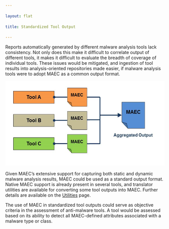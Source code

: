 ```yaml
---

layout: flat

title: Standardized Tool Output

---
```


Reports automatically generated by different malware analysis tools lack consistency. Not only does this make it difficult to correlate output of different tools, it makes it difficult to evaluate the breadth of coverage of individual tools. These issues would be mitigated, and ingestion of tool results into analysis-oriented repositories made easier, if malware analysis tools were to adopt MAEC as a common output format.

<img src="standardtooloutput.png" alt="Standardized analysis tool output with MAEC" class="aside-text" height="268" width="600"/>

Given MAEC’s extensive support for capturing both static and dynamic malware analysis results, MAEC could be used as a standard output format. Native MAEC support is already present in several tools, and translator utilities are available for converting some tool outputs into MAEC. Further details are available on the [Utilities](/documentation/utils/) page.

The use of MAEC in standardized tool outputs could serve as objective criteria in the assessment of anti-malware tools.  A tool would be assessed based on its ability to detect all MAEC-defined attributes associated with a malware type or class.
